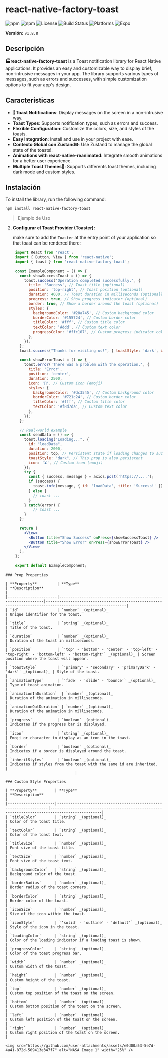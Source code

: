 # react-native-factory-toast

![npm](https://img.shields.io/npm/v/react-native-factory-toast.svg?style=flat-square)
![npm](https://img.shields.io/npm/dm/react-native-factory-toast.svg?style=flat-square)
![License](https://img.shields.io/npm/l/react-native-factory-toast.svg?style=flat-square)
![Build Status](https://img.shields.io/github/actions/workflow/status/usuario/repo/main.yml?style=flat-square)
![Platforms](https://img.shields.io/badge/platforms-Android%20%7C%20Phone-blue.svg?style=flat-square)
![Expo](https://img.shields.io/badge/Expo-compatible-orange.svg?style=flat-square)

**Versión:** `v1.8.8`
## Descripción

**🏭react-native-factory-toast**  is a Toast notification library for React Native applications. It provides an easy and customizable way to display brief, non-intrusive messages in your app. The library supports various types of messages, such as errors and successes, with simple customization options to fit your app's design.

## Características

- **🎉Toast Notifications**: Display messages on the screen in a non-intrusive way.
- **Toast Types**: Supports notification types, such as errors and success.
- **Flexible Configuration**: Customize the colors, size, and styles of the toasts.
- **Easy Integration**: Install and use in your project with ease.
- **Contexto Global con Zustand🌐**: Use Zustand to manage the global state of the toasts!.
- **Animations with react-native-reanimated**: Integrate smooth animations for a better user experience.
- **Multiple Toast Themes🌙**: Supports differents toast themes, including dark mode and custom styles.

## Instalación

To install the library, run the following command:

```bash
npm install react-native-factory-toast
```

> Ejemplo de Uso

2. **Configurar el Toast Provider (Toaster):**

   make sure to add the `Toaster` at the entry point of your application so that toast can be rendered there:

   ```jsx
    import React from 'react';
    import { Button, View } from 'react-native';
    import { toast } from 'react-native-factory-toast';
    
    const ExampleComponent = () => {
      const showSuccessToast = () => {
        toast.success('Operation completed successfully.', {
          title: 'Success', // Toast title (optional)
          position: 'top-right', // Toast position (optional)
          duration: 4000, // Toast duration in milliseconds (optional)
          progress: true, // Show progress indicator (optional)
          border: true, // Show a border around the toast (optional)
          styles: {
            backgroundColor: '#28a745', // Custom background color
            borderColor: '#155724', // Custom border color
            titleColor: '#fff', // Custom title color
            textColor: '#ddd', // Custom text color
            progressColor: '#ffc107', // Custom progress indicator color
          },
        });
      };
      toast.success("Thanks for visiting us!", { toastStyle: 'dark', icon: '🚀'})
    
      const showErrorToast = () => {
        toast.error('There was a problem with the operation.', {
          title: 'Error',
          position: 'center',
          duration: 2500,
          icon: '🚫', // Custom icon (emoji)
          styles: {
            backgroundColor: '#dc3545', // Custom background color
            borderColor: '#721c24', // Custom border color
            titleColor: '#fff', // Custom title color
            textColor: '#f8d7da', // Custom text color
          },
        });
      };
    
      // Real-world example
      const sendData = () => {
        toast.loading("Loading...", {
          id: "loadData",
          duration: 2000,
          position: top, // Persistent state if loading changes to success
          toastStyle: "dark", // This prop is also persistent
          icon: '⏳', // Custom icon (emoji)
        });
        try {
          const { success, message } = axios.post('https://....');
          if (success) { 
            toast.info(message, { id: 'loadData', title: 'Success!' }); // Inherits position and toastStyle
          } else {
            // toast ...
          }
        } catch(error) {
            // toast ...
        }
      };
      
      return (
        <View>
          <Button title="Show Success" onPress={showSuccessToast} />
          <Button title="Show Error" onPress={showErrorToast} />
        </View>
      );
    };
    
    export default ExampleComponent;

  ```
### Prop Properties

| **Property**         | **Type**                                                      | **Description**                                                                                          |
|----------------------|---------------------------------------------------------------|----------------------------------------------------------------------------------------------------------|
| `id`                 | `number` _(optional)_                                         | Unique identifier for the toast.                                                                         |
| `title`              | `string` _(optional)_                                         | Title of the toast.                                                                                      |
| `duration`           | `number` _(optional)_                                         | Duration of the toast in milliseconds.                                                                   |
| `position`           | `'top' - 'bottom' - 'center' - 'top-left' - 'top-right' - 'bottom-left' - 'bottom-right'` _(optional)_ | Screen position where the toast will appear.                                                             |
| `toastStyle`         | `'primary' - 'secondary' - 'primaryDark' - 'dark'` _(optional)_ | Style of the toast.                                                                                      |
| `animationType`      | `'fade' - 'slide' - 'bounce'` _(optional)_                    | Type of toast animation.                                                                                 |
| `animationInDuration`  | `number` _(optional)_                                       | Duration of the animation in milliseconds.                                                               |
| `animationOutDuration` | `number` _(optional)_                                       | Duration of the animation in milliseconds.                                                               |
| `progress`           | `boolean` _(optional)_                                        | Indicates if the progress bar is displayed.                                                              |
| `icon`               | `string` _(optional)_                                         | Emoji or character to display as an icon in the toast.                                                   |
| `border`             | `boolean` _(optional)_                                        | Indicates if a border is displayed around the toast.                                                     |
| `inheritStyles`      | `boolean` _(optional)_                                        | Indicates if styles from the toast with the same id are inherited.                                       |
                                 |

### Custom Style Properties

| **Property**        | **Type**                                                         | **Description**                                                                             |
|---------------------|------------------------------------------------------------------|---------------------------------------------------------------------------------------------|
| `titleColor`        | `string` _(optional)_                                            | Color of the toast title.                                                                   |
| `textColor`         | `string` _(optional)_                                            | Color of the toast text.                                                                    |
| `titleSize`         | `number` _(optional)_                                            | Font size of the toast title.                                                               |
| `textSize`          | `number` _(optional)_                                            | Font size of the toast text.                                                                |
| `backgroundColor`   | `string` _(optional)_                                            | Background color of the toast.                                                              |
| `borderRadius`      | `number` _(optional)_                                            | Border radius of the toast corners.                                                         |
| `borderColor`       | `string` _(optional)_                                            | Border color of the toast.                                                                  |
| `iconSize`          | `number` _(optional)_                                            | Size of the icon within the toast.                                                          |
| `iconStyle`         | `'solid' - 'outline' - 'default'` _(optional)_                   | Style of the icon in the toast.                                                             |
| `loadingColor`      | `string` _(optional)_                                            | Color of the loading indicator if a loading toast is shown.                                 |
| `progressColor`     | `string` _(optional)_                                            | Color of the toast progress bar.                                                            |
| `width`             | `number` _(optional)_                                            | Custom width of the toast.                                                                  |
| `height`            | `number` _(optional)_                                            | Custom height of the toast.                                                                 |
| `top`               | `number` _(optional)_                                            | Custom top position of the toast on the screen.                                             |
| `bottom`            | `number` _(optional)_                                            | Custom bottom position of the toast on the screen.                                          |
| `left`              | `number` _(optional)_                                            | Custom left position of the toast on the screen.                                            |
| `right`             | `number` _(optional)_                                            | Custom right position of the toast on the screen.                                           |

 <img src="https://github.com/user-attachments/assets/e0d00a53-5e7d-4a41-872d-509413e347f7" alt="NASA Image 1" width="25%" />

